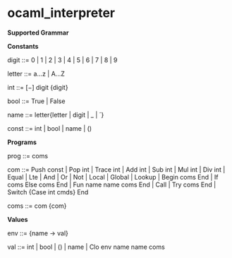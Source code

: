 # ocaml_interpreter

**Supported Grammar**

**Constants**

digit ::= 0 | 1 | 2 | 3 | 4 | 5 | 6 | 7 | 8 | 9

letter ::= a...z | A...Z

int ::= [−] digit {digit}

bool ::= True | False

name ::= letter{letter | digit | _ | ´}

const ::= int | bool | name | ()

**Programs**

prog ::= coms

com ::= 
Push const | Pop int | Trace int
| Add int | Sub int | Mul int | Div int
| Equal | Lte | And | Or | Not
| Local | Global | Lookup
| Begin coms End
| If coms Else coms End
| Fun name name coms End
| Call
| Try coms End
| Switch {Case int cmds} End

coms ::= com {com}

**Values**

env ::= {name → val}

val ::= int | bool | () | name | Clo env name name coms
